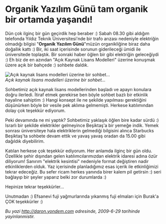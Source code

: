 # Organik Yazılım Günü tam organik bir ortamda yaşandı!
Dün çok ilginç bir gün geçirdik hep beraber :) Sabah 08.30 gibi aldığım
telefonda Yıldız Teknik Üniversitesi'nde bir trafo arızası nedeniyle
elektriğin olmadığı bilgisi "**Organik Yazılım Günü**"müzün
organikliğine biraz daha doğallık kattı :) Bir, iki saat içerisinde
sorunun giderileceği ümidi ile üniversitede toplaştık. Bir sonraki haber
öğlen bir gibi elektriğin geleceğiydi :) Eh biz de en azından "Açık
Kaynak Lisans Modelleri" üzerine konuşmak üzere açık bir bahçede :)
sohbete daldık.

![Açık kaynak lisans modelleri üzerine bir
sohbet...](media/Organik_Yazilim_Gunu_tam_organik_bir_ortamda_yasandi/28062009_1.jpg)\
 *Açık kaynak lisans modelleri üzerine bir sohbet...*

Sohbetimiz açık kaynak lisans modellerinden başladı ve apayrı konulara
doğru ilerledi. İtiraf etmek gerekirse ben böyle sohbet bazlı bir
etkinlik hayaline sahiptim :) Hangi konsept ile ne şekilde yapılması
gerektiğini düşünürken böyle bir vesile pek aklıma gelmemişti. Herkese
katılımından dolay çok teşekkür ediyorum.

Peki devamında ne mi yaptık? Sohbetimiz yaklaşık öğlen bire kadar sürdü
:) Israrlı bir şekilde elektrikler gelmeyince Beşiktaş'a bir yemeğe
indik. Yemek sonrası üniversiteye hala elektriklerin gelmediği bilgisini
alınca Starbucks Beşiktaş'ta sohbete devam ettik ve yavaş yavaş oradan
da 15.00 gibi dağıldık diyebilirim.

Katılan herkese çok teşekkür ediyorum. Her anlamda ilginç bir gün oldu.
Özellikle şehir dışından gelen katılımcılarımızdan elektrik idaresi
adına özür diliyorum! Sanırım "elektrik kesintisi" nedeniyle format
değiştiren nadir etkinliklerden olduk. Yaz içerisinde planladığımız esas
içerik ile etkinliğimizi tekrar edeceğiz. Bu sefer ricam herkes yanında
birer kalem pil getirsin :) seri bağlayıp bir şeyler yaparız belki zor
durumlarda :)

Hepinize tekrar teşekkürler...

Unutmadan :) Efsanevi fuji yağmurlarında yıkanmış fuji elmaları için
Burak'a ÇOK teşekkürler :)



*Bu yazi http://daron.yondem.com adresinde, 2009-6-29 tarihinde yayinlanmistir.*
